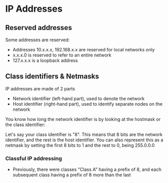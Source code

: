 # IP Addresses

## Reserved addresses

Some addresses are reserved:

- Addresses 10.x.x.x, 192.168.x.x are reserved for local networks only
- x.x.x.0 is reserved to refer to an entire network
- 127.x.x.x is a loopback address

<!-- spell-checker:words Netmasks,hostmask -->

## Class identifiers & Netmasks

IP addresses are made of 2 parts

- Network identifier (left-hand part), used to denote the network
- Host identifier (right-hand part), used to identify separate nodes on the
  network

You know how long the network identifier is by looking at the hostmask or the
class identifier:

Let's say your class identifier is "8". This means that 8 bits are the network
identifier, and the rest is the host identifier. You can also represent this as
a netmask by setting the first 8 bits to 1 and the rest to 0, being 255.0.0.0

<!-- spell-checker:words Classful -->

### Classful IP addressing

- Previously, there were classes "Class A" having a prefix of 8, and each
  subsequent class having a prefix of 8 more than the last

